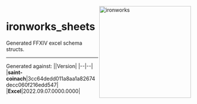 <img src="https://raw.githubusercontent.com/ackwell/ironworks/main/logo.png" alt="ironworks" align="right" height="250">

# ironworks_sheets

Generated FFXIV excel schema structs.

---

Generated against:
||Version|
|--|--|
|**saint-coinach**|3cc64dedd011a8aa1a82674decc060f216edd547|
|**Excel**|2022.09.07.0000.0000|
